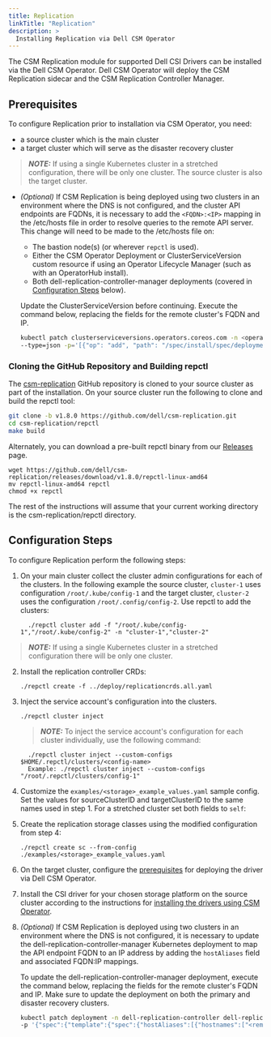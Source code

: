 ```yaml
---
title: Replication
linkTitle: "Replication"
description: >
  Installing Replication via Dell CSM Operator
---
```


The CSM Replication module for supported Dell CSI Drivers can be installed via the Dell CSM Operator. Dell CSM Operator will deploy the CSM Replication sidecar and the CSM Replication Controller Manager.

## Prerequisites
To configure Replication prior to installation via CSM Operator, you need:

- a source cluster which is the main cluster
- a target cluster which will serve as the disaster recovery cluster
> **_NOTE:_**  If using a single Kubernetes cluster in a stretched configuration, there will be only one cluster. The source cluster is also the target cluster.

- _(Optional)_ If CSM Replication is being deployed using two clusters in an environment where the DNS is not configured, and the cluster API endpoints are
FQDNs, it is necessary to add the `<FQDN>:<IP>` mapping in the /etc/hosts file in order to resolve queries to the remote API server.
This change will need to be made to the /etc/hosts file on:
    - The bastion node(s) (or wherever `repctl` is used).
    - Either the CSM Operator Deployment or ClusterServiceVersion custom resource if using an Operator Lifecycle Manager (such as with an OperatorHub install).
    - Both dell-replication-controller-manager deployments (covered in [Configuration Steps](#configuration-steps) below).

    Update the ClusterServiceVersion before continuing. Execute the command below, replacing the fields for the remote cluster's FQDN and IP.
    ```bash
    kubectl patch clusterserviceversions.operators.coreos.com -n <operator-namespace> dell-csm-operator-certified.v1.3.0 \
    --type=json -p='[{"op": "add", "path": "/spec/install/spec/deployments/0/spec/template/spec/hostAliases", "value": [{"ip":"<remote-IP>","hostnames":["<remote-FQDN>"]}]}]'
    ```

### Cloning the GitHub Repository and Building repctl
The [csm-replication](https://github.com/dell/csm-replication.git) GitHub repository is cloned to your source cluster as part of the installation. On your source cluster run the following to clone and build the repctl tool:

```bash
git clone -b v1.8.0 https://github.com/dell/csm-replication.git
cd csm-replication/repctl
make build
```

Alternately, you can download a pre-built repctl binary from our [Releases](https://github.com/dell/csm-replication/releases) page.
```shell
wget https://github.com/dell/csm-replication/releases/download/v1.8.0/repctl-linux-amd64
mv repctl-linux-amd64 repctl
chmod +x repctl
```

The rest of the instructions will assume that your current working directory is the csm-replication/repctl directory.
## Configuration Steps
To configure Replication perform the following steps:

1. On your main cluster collect the cluster admin configurations for each of the clusters. In the following example the source cluster, `cluster-1` uses configuration `/root/.kube/config-1` and the target cluster, `cluster-2` uses the configuration `/root/.config/config-2`. Use repctl to add the clusters:
    ```shell
      ./repctl cluster add -f "/root/.kube/config-1","/root/.kube/config-2" -n "cluster-1","cluster-2"
    ```
  > **_NOTE:_**  If using a single Kubernetes cluster in a stretched configuration there will be only one cluster.
2. Install the replication controller CRDs:
    ```shell
    ./repctl create -f ../deploy/replicationcrds.all.yaml
    ```
3. Inject the service account's configuration into the clusters.
    ```shell
    ./repctl cluster inject
    ```
    > **_NOTE:_**  To inject the service account's configuration for each cluster individually, use the following command:
    ```shell
      ./repctl cluster inject --custom-configs $HOME/.repctl/clusters/<config-name>
      Example: ./repctl cluster inject --custom-configs "/root/.repctl/clusters/config-1"
    ```
4. Customize the `examples/<storage>_example_values.yaml` sample config. Set the values for sourceClusterID and targetClusterID to the same names used in step 1. For a stretched cluster set both fields to `self`:

5. Create the replication storage classes using the modified configuration from step 4:
    ```shell
    ./repctl create sc --from-config ./examples/<storage>_example_values.yaml
    ```
6. On the target cluster, configure the [prerequisites](../../../csmoperator/drivers/#pre-requisites-for-installation-of-the-csi-drivers) for deploying the driver via Dell CSM Operator.

7. Install the CSI driver for your chosen storage platform on the source cluster according to the instructions for [installing the drivers using CSM Operator](../../../csmoperator/drivers/#installing-csi-driver-via-operator).

8. _(Optional)_ If CSM Replication is deployed using two clusters in an environment where the DNS is not configured, it is necessary to update the dell-replication-controller-manager Kubernetes deployment to map the API endpoint FQDN to an IP address by adding the `hostAliases` field and associated FQDN:IP mappings.

    To update the dell-replication-controller-manager deployment, execute the command below, replacing the fields for the remote cluster's FQDN and IP. Make sure to update the deployment on both the primary and disaster recovery clusters.
    ```bash
    kubectl patch deployment -n dell-replication-controller dell-replication-controller-manager \
    -p '{"spec":{"template":{"spec":{"hostAliases":[{"hostnames":["<remote-FQDN>"],"ip":"<remote-IP>"}]}}}}'
    ```

